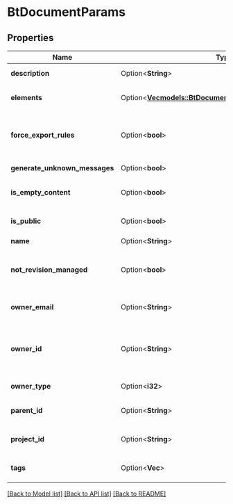 # BtDocumentParams

## Properties

Name | Type | Description | Notes
------------ | ------------- | ------------- | -------------
**description** | Option<**String**> | Document description. | [optional]
**elements** | Option<[**Vec<models::BtDocumentElementCreationDescriptor>**](BTDocumentElementCreationDescriptor.md)> | List of element IDs to include in the document. | [optional]
**force_export_rules** | Option<**bool**> | `true` if the current user can toggle the Force Export Rule flag on a document. | [optional]
**generate_unknown_messages** | Option<**bool**> | Set to `true` for debugging. | [optional]
**is_empty_content** | Option<**bool**> | Set to `true` to generate an empty document. | [optional]
**is_public** | Option<**bool**> | Set to `true` to make the document public. | [optional]
**name** | Option<**String**> | Document name. | [optional]
**not_revision_managed** | Option<**bool**> | Set to `true` to indicate that revisions are not managed for this document. | [optional]
**owner_email** | Option<**String**> | The document owner's email address. | [optional]
**owner_id** | Option<**String**> | If `ownerType=USER`, this is the user ID. If `ownerType=COMPANY`, this is the company ID. | [optional]
**owner_type** | Option<**i32**> | The document's owner type. `USER=0` | `COMPANY=1` | `ONSHAPE=2` | [optional][default to 0]
**parent_id** | Option<**String**> | Document ID of this document's parent. | [optional]
**project_id** | Option<**String**> | ID of the project this document belongs to. | [optional]
**tags** | Option<**Vec<String>**> | Array of strings to set as tags for the document. | [optional]

[[Back to Model list]](../README.md#documentation-for-models) [[Back to API list]](../README.md#documentation-for-api-endpoints) [[Back to README]](../README.md)


